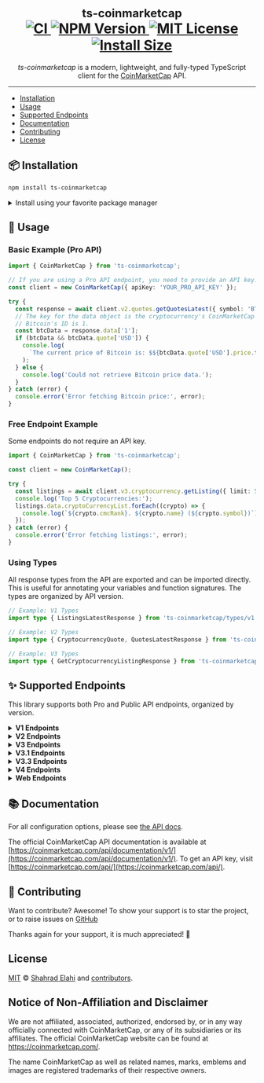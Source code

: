 <h1 align="center">
  <sup>ts-coinmarketcap</sup>
<br>
<a href="https://github.com/shahradelahi/ts-coinmarketcap/actions/workflows/ci.yml">
  <img src="https://github.com/shahradelahi/ts-coinmarketcap/actions/workflows/ci.yml/badge.svg" alt="CI">
</a>
<a href="https://www.npmjs.com/package/ts-coinmarketcap">
  <img src="https://img.shields.io/npm/v/ts-coinmarketcap.svg" alt="NPM Version">
</a>
<a href="/LICENSE">
  <img src="https://img.shields.io/badge/License-MIT-blue.svg?style=flat" alt="MIT License">
</a>
<a href="https://packagephobia.com/result?p=ts-coinmarketcap">
  <img src="https://packagephobia.com/badge?p=ts-coinmarketcap" alt="Install Size">
</a>
</h1>

<p align="center">
<i>ts-coinmarketcap</i> is a modern, lightweight, and fully-typed TypeScript client for the <a href="https://coinmarketcap.com">CoinMarketCap</a> API.
</p>

---

- [Installation](#-installation)
- [Usage](#-usage)
- [Supported Endpoints](#-supported-endpoints)
- [Documentation](#-documentation)
- [Contributing](#-contributing)
- [License](#license)

## 📦 Installation

```bash
npm install ts-coinmarketcap
```

<details>
<summary>Install using your favorite package manager</summary>

**pnpm**

```bash
pnpm install ts-coinmarketcap
```

**yarn**

```bash
yarn add ts-coinmarketcap
```

</details>

## 📖 Usage

### Basic Example (Pro API)

```typescript
import { CoinMarketCap } from 'ts-coinmarketcap';

// If you are using a Pro API endpoint, you need to provide an API key.
const client = new CoinMarketCap({ apiKey: 'YOUR_PRO_API_KEY' });

try {
  const response = await client.v2.quotes.getQuotesLatest({ symbol: 'BTC' });
  // The key for the data object is the cryptocurrency's CoinMarketCap ID.
  // Bitcoin's ID is 1.
  const btcData = response.data['1'];
  if (btcData && btcData.quote['USD']) {
    console.log(
      `The current price of Bitcoin is: $${btcData.quote['USD'].price.toFixed(2)}`
    );
  } else {
    console.log('Could not retrieve Bitcoin price data.');
  }
} catch (error) {
  console.error('Error fetching Bitcoin price:', error);
}
```

### Free Endpoint Example

Some endpoints do not require an API key.

```typescript
import { CoinMarketCap } from 'ts-coinmarketcap';

const client = new CoinMarketCap();

try {
  const listings = await client.v3.cryptocurrency.getListing({ limit: 5 });
  console.log('Top 5 Cryptocurrencies:');
  listings.data.cryptoCurrencyList.forEach((crypto) => {
    console.log(`${crypto.cmcRank}. ${crypto.name} (${crypto.symbol})`);
  });
} catch (error) {
  console.error('Error fetching listings:', error);
}
```

### Using Types

All response types from the API are exported and can be imported directly. This is useful for annotating your variables and function signatures. The types are organized by API version.

<!-- prettier-ignore -->
```typescript
// Example: V1 Types
import type { ListingsLatestResponse } from 'ts-coinmarketcap/types/v1';

// Example: V2 Types
import type { CryptocurrencyQuote, QuotesLatestResponse } from 'ts-coinmarketcap/types/v2';

// Example: V3 Types
import type { GetCryptocurrencyListingResponse } from 'ts-coinmarketcap/types/v3';
```

## ✨ Supported Endpoints

This library supports both Pro and Public API endpoints, organized by version.

<details>
<summary><strong>V1 Endpoints</strong></summary>

| Service             | Method Name                | HTTP Method | Endpoint                                     | API Type |
| :------------------ | :------------------------- | :---------- | :------------------------------------------- | :------- |
| `v1.blockchain`     | `latestStatistics`         | `GET`       | `/v1/blockchain/statistics/latest`           | Pro      |
| `v1.community`      | `getTrendingTokens`        | `GET`       | `/v1/community/trending/token`               | Pro      |
| `v1.community`      | `getTrendingTopics`        | `GET`       | `/v1/community/trending/topic`               | Pro      |
| `v1.content`        | `getContentLatest`         | `GET`       | `/v1/content/latest`                         | Pro      |
| `v1.content`        | `getPostComments`          | `GET`       | `/v1/content/posts/comments`                 | Pro      |
| `v1.content`        | `getLatestPosts`           | `GET`       | `/v1/content/posts/latest`                   | Pro      |
| `v1.content`        | `getTopPosts`              | `GET`       | `/v1/content/posts/top`                      | Pro      |
| `v1.cryptocurrency` | `getAirdrops`              | `GET`       | `/v1/cryptocurrency/airdrops`                | Pro      |
| `v1.cryptocurrency` | `getAirdrop`               | `GET`       | `/v1/cryptocurrency/airdrop`                 | Pro      |
| `v1.cryptocurrency` | `getCategory`              | `GET`       | `/v1/cryptocurrency/category`                | Pro      |
| `v1.cryptocurrency` | `getCategories`            | `GET`       | `/v1/cryptocurrency/categories`              | Pro      |
| `v1.cryptocurrency` | `getCryptocurrencyMap`     | `GET`       | `/v1/cryptocurrency/map`                     | Pro      |
| `v1.cryptocurrency` | `getHistoricalListings`    | `GET`       | `/v1/cryptocurrency/listings/historical`     | Pro      |
| `v1.cryptocurrency` | `getNewListings`           | `GET`       | `/v1/cryptocurrency/listings/new`            | Pro      |
| `v1.cryptocurrency` | `getListingsLatest`        | `GET`       | `/v1/cryptocurrency/listings/latest`         | Pro      |
| `v1.cryptocurrency` | `getTrendingGainersLosers` | `GET`       | `/v1/cryptocurrency/trending/gainers-losers` | Pro      |
| `v1.cryptocurrency` | `getTrendingLatest`        | `GET`       | `/v1/cryptocurrency/trending/latest`         | Pro      |
| `v1.cryptocurrency` | `getTrendingMostVisited`   | `GET`       | `/v1/cryptocurrency/trending/most-visited`   | Pro      |
| `v1.exchange`       | `getInfo`                  | `GET`       | `/v1/exchange/info`                          | Pro      |
| `v1.exchange`       | `getMap`                   | `GET`       | `/v1/exchange/map`                           | Pro      |
| `v1.exchange`       | `getListingsLatest`        | `GET`       | `/v1/exchange/listings/latest`               | Pro      |
| `v1.exchange`       | `getMarketPairsLatest`     | `GET`       | `/v1/exchange/market-pairs/latest`           | Pro      |
| `v1.exchange`       | `getQuotesHistorical`      | `GET`       | `/v1/exchange/quotes/historical`             | Pro      |
| `v1.exchange`       | `getQuotesLatest`          | `GET`       | `/v1/exchange/quotes/latest`                 | Pro      |
| `v1.fiat`           | `getMap`                   | `GET`       | `/v1/fiat/map`                               | Pro      |
| `v1.globalMetrics`  | `getQuotesHistorical`      | `GET`       | `/v1/global-metrics/quotes/historical`       | Pro      |
| `v1.globalMetrics`  | `getQuotesLatest`          | `GET`       | `/v1/global-metrics/quotes/latest`           | Pro      |

</details>

<details>
<summary><strong>V2 Endpoints</strong></summary>

| Service               | Method Name                      | HTTP Method | Endpoint                                            | API Type |
| :-------------------- | :------------------------------- | :---------- | :-------------------------------------------------- | :------- |
| `v2.cryptocurrency`   | `getInfo`                        | `GET`       | `/v2/cryptocurrency/info`                           | Pro      |
| `v2.marketPairs`      | `getMarketPairsLatest`           | `GET`       | `/v2/cryptocurrency/market-pairs/latest`            | Pro      |
| `v2.ohlcv`            | `getOHLCVLatest`                 | `GET`       | `/v2/cryptocurrency/ohlcv/latest`                   | Pro      |
| `v2.ohlcv`            | `getOHLCVHistorical`             | `GET`       | `/v2/cryptocurrency/ohlcv/historical`               | Pro      |
| `v2.pricePerformance` | `getPricePerformanceStatsLatest` | `GET`       | `/v2/cryptocurrency/price-performance-stats/latest` | Pro      |
| `v2.quotes`           | `getQuotesLatest`                | `GET`       | `/v2/cryptocurrency/quotes/latest`                  | Pro      |
| `v2.quotes`           | `getQuotesHistorical`            | `GET`       | `/v2/cryptocurrency/quotes/historical`              | Pro      |
| `v2.tools`            | `getPriceConversion`             | `GET`       | `/v2/tools/price-conversion`                        | Pro      |

</details>

<details>
<summary><strong>V3 Endpoints</strong></summary>

| Service             | Method Name                 | HTTP Method | Endpoint                                             | API Type |
| :------------------ | :-------------------------- | :---------- | :--------------------------------------------------- | :------- |
| `v3.chart`          | `getAnnotations`            | `GET`       | `/data-api/v3/chart-annotation`                      | Public   |
| `v3.chatbot`        | `getFixedQuestions`         | `GET`       | `/chatbot/v3/question/fixed-question`                | Public   |
| `v3.cmc100Index`    | `getHistorical`             | `GET`       | `/v3/index/cmc100-historical`                        | Pro      |
| `v3.cmc100Index`    | `getLatest`                 | `GET`       | `/v3/index/cmc100-latest`                            | Pro      |
| `v3.cryptoPurchase` | `getPurchaseChannels`       | `GET`       | `/data-api/v3/cryptocurrency/purchase/channel`       | Public   |
| `v3.cryptoPurchase` | `getPurchaseFlags`          | `POST`      | `/data-api/v3/cryptocurrency/purchase/flag`          | Public   |
| `v3.cryptocurrency` | `getListing`                | `GET`       | `/data-api/v3/cryptocurrency/listing`                | Public   |
| `v3.cryptocurrency` | `getDetailLite`             | `GET`       | `/data-api/v3/cryptocurrency/detail/lite`            | Public   |
| `v3.exchange`       | `getPairInfo`               | `GET`       | `/data-api/v3/cryptocurrency/web/exchange-pair-info` | Public   |
| `v3.exchange`       | `getMarketPairsLatest`      | `GET`       | `/data-api/v3/exchange/market-pairs/latest`          | Public   |
| `v3.fearAndGreed`   | `getFearAndGreedHistorical` | `GET`       | `/data-api/v3/fear-and-greed/historical`             | Public   |
| `v3.fearAndGreed`   | `getFearAndGreedLatest`     | `GET`       | `/data-api/v3/fear-and-greed/latest`                 | Public   |
| `v3.market`         | `getPairs`                  | `GET`       | `/data-api/v3/cryptocurrency/market-pairs/latest`    | Public   |
| `v3.news`           | `getTldrList`               | `POST`      | `/content/v3/news-tldr/list`                         | Public   |
| `v3.news`           | `getNews`                   | `GET`       | `/aggr/v3/news/cdp`                                  | Public   |

</details>

<details>
<summary><strong>V3.1 Endpoints</strong></summary>

| Service               | Method Name     | HTTP Method | Endpoint                                   | API Type |
| :-------------------- | :-------------- | :---------- | :----------------------------------------- | :------- |
| `v3.1.cryptocurrency` | `getHistorical` | `GET`       | `/data-api/v3.1/cryptocurrency/historical` | Public   |

</details>

<details>
<summary><strong>V3.3 Endpoints</strong></summary>

| Service | Method Name      | HTTP Method | Endpoint                                     | API Type |
| :------ | :--------------- | :---------- | :------------------------------------------- | :------- |
| `v3.3`  | `getDetailChart` | `GET`       | `/data-api/v3.3/cryptocurrency/detail/chart` | Public   |

</details>

<details>
<summary><strong>V4 Endpoints</strong></summary>

| Service            | Method Name          | HTTP Method | Endpoint                         | API Type |
| :----------------- | :------------------- | :---------- | :------------------------------- | :------- |
| `v4.dex`           | `getListingsInfo`    | `GET`       | `/v4/dex/listings/info`          | Pro      |
| `v4.dex`           | `getListingsQuotes`  | `GET`       | `/v4/dex/listings/quotes`        | Pro      |
| `v4.dex`           | `getNetworksList`    | `GET`       | `/v4/dex/networks/list`          | Pro      |
| `v4.dex.pairs`     | `getOHLCVHistorical` | `GET`       | `/v4/dex/pairs/ohlcv/historical` | Pro      |
| `v4.dex.pairs`     | `getOHLCVLatest`     | `GET`       | `/v4/dex/pairs/ohlcv/latest`     | Pro      |
| `v4.dex.pairs`     | `getQuotesLatest`    | `GET`       | `/v4/dex/pairs/quotes/latest`    | Pro      |
| `v4.dex.pairs`     | `getTradesLatest`    | `GET`       | `/v4/dex/pairs/trade/latest`     | Pro      |
| `v4.dex.spotPairs` | `getLatest`          | `GET`       | `/v4/dex/spot-pairs/latest`      | Pro      |

</details>

<details>
<summary><strong>Web Endpoints</strong></summary>

These endpoints scrape data directly from the CoinMarketCap website or their S3 buckets.

| Service | Method Name            | HTTP Method | Endpoint                                                                   | API Type |
| :------ | :--------------------- | :---------- | :------------------------------------------------------------------------- | :------- |
| `web`   | `getWebSearchData`     | `GET`       | `https://s3.coinmarketcap.com/generated/core/crypto/web-search.json`       | Public   |
| `web`   | `getWhitepaperSummary` | `GET`       | `https://s3.coinmarketcap.com/whitepaper/summaries/{slug}/{language}.json` | Public   |
| `web`   | `getWhitepaperCoins`   | `GET`       | `https://s3.coinmarketcap.com/whitepaper/summaries/coins.json`             | Public   |
| `web`   | `getAboutSection`      | `GET`       | `https://coinmarketcap.com/currencies/{slug}/`                             | Public   |
| `web`   | `getAcademyArticle`    | `GET`       | `https://coinmarketcap.com/academy/article/{slug}`                         | Public   |
| `web`   | `getGlossaryTerm`      | `GET`       | `https://coinmarketcap.com/academy/glossary/{slug}`                        | Public   |
| `web`   | `getExchanges`         | `GET`       | `https://s3.coinmarketcap.com/generated/core/exchange/exchanges.json`      | Public   |

</details>

## 📚 Documentation

For all configuration options, please see [the API docs](https://www.jsdocs.io/package/ts-coinmarketcap).

The official CoinMarketCap API documentation is available at [https://coinmarketcap.com/api/documentation/v1/](https://coinmarketcap.com/api/documentation/v1/). To get an API key, visit [https://coinmarketcap.com/api/](https://coinmarketcap.com/api/).

## 🤝 Contributing

Want to contribute? Awesome! To show your support is to star the project, or to raise issues on [GitHub](https://github.com/shahradelahi/ts-coinmarketcap)

Thanks again for your support, it is much appreciated! 🙏

## License

[MIT](/LICENSE) © [Shahrad Elahi](https://github.com/shahradelahi) and [contributors](https://github.com/shahradelahi/ts-coinmarketcap/graphs/contributors).

## Notice of Non-Affiliation and Disclaimer

We are not affiliated, associated, authorized, endorsed by, or in any way officially connected with CoinMarketCap, or any of its subsidiaries or its affiliates. The official CoinMarketCap website can be found at https://coinmarketcap.com/.

The name CoinMarketCap as well as related names, marks, emblems and images are registered trademarks of their respective owners.

